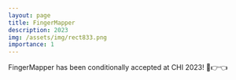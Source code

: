 ```yaml
---
layout: page
title: FingerMapper
description: 2023
img: /assets/img/rect833.png
importance: 1
---
```


FingerMapper has been conditionally accepted at CHI 2023! 🎉👉👈